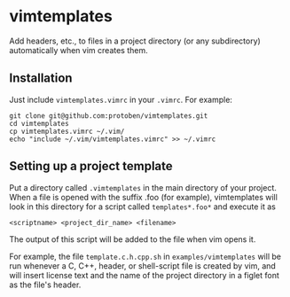vimtemplates
============

Add headers, etc., to files in a project directory (or any subdirectory)
automatically when vim creates them.

Installation
------------

Just include `vimtemplates.vimrc` in your `.vimrc`. For example:

    git clone git@github.com:protoben/vimtemplates.git
    cd vimtemplates
    cp vimtemplates.vimrc ~/.vim/
    echo "include ~/.vim/vimtemplates.vimrc" >> ~/.vimrc

Setting up a project template
-----------------------------

Put a directory called `.vimtemplates` in the main directory of your project.
When a file is opened with the suffix .foo (for example), vimtemplates will
look in this directory for a script called `templates*.foo*` and execute it as

    <scriptname> <project_dir_name> <filename>

The output of this script will be added to the file when vim opens it.

For example, the file `template.c.h.cpp.sh` in `examples/vimtemplates` will be
run whenever a C, C++, header, or shell-script file is created by vim, and will
insert license text and the name of the project directory in a figlet font as
the file's header.
